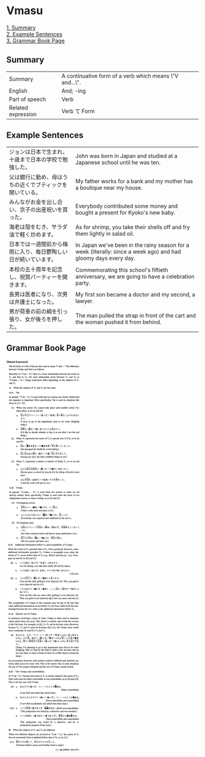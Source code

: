 # Vmasu

[1. Summary](#summary)<br>
[2. Example Sentences](#example-sentences)<br>
[3. Grammar Book Page](#grammar-book-page)<br>


## Summary

<table><tr>   <td>Summary</td>   <td>A continuative form of a verb which means \"V and...\".</td></tr><tr>   <td>English</td>   <td>And; -ing</td></tr><tr>   <td>Part of speech</td>   <td>Verb</td></tr><tr>   <td>Related expression</td>   <td>Verb て Form</td></tr></table>

## Example Sentences

<table><tr>   <td>ジョンは日本で生まれ、十歳まで日本の学校で勉強した。</td>   <td>John was born in Japan and studied at a Japanese school until he was ten.</td></tr><tr>   <td>父は銀行に勤め、母はうちの近くでブティックを開いている。</td>   <td>My father works for a bank and my mother has a boutique near my house.</td></tr><tr>   <td>みんながお金を出し合い、京子の出産祝いを買った。</td>   <td>Everybody contributed some money and bought a present for Kyoko's new baby.</td></tr><tr>   <td>海老は殻をむき、サラダ油で軽く炒めます。</td>   <td>As for shrimp, you take their shells off and fry them lightly in salad oil.</td></tr><tr>   <td>日本では一週間前から梅雨に入り、毎日鬱陶しい日が続いています。</td>   <td>In Japan we've been in the rainy season for a week (literally: since a week ago) and had gloomy days every day.</td></tr><tr>   <td>本校の五十周年を記念し、祝賀パーティーを開きます。</td>   <td>Commemorating this school's fiftieth anniversary, we are going to have a celebration party.</td></tr><tr>   <td>長男は医者になり、次男は弁護士になった。</td>   <td>My first son became a doctor and my second, a lawyer.</td></tr><tr>   <td>男が荷車の前の綱を引っ張り、女が後ろを押した。</td>   <td>The man pulled the strap in front of the cart and the woman pushed it from behind.</td></tr></table>

## Grammar Book Page

![](../img/IntermediateVます.png)

